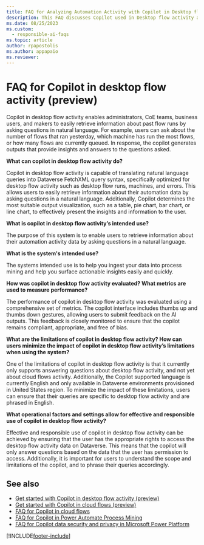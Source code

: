 ```yaml
---
title: FAQ for Analyzing Automation Activity with Copilot in Desktop flow activity
description: This FAQ discusses Copilot used in Desktop flow activity and the key considerations for making use of this technology responsibly.
ms.date: 08/25/2023
ms.custom: 
  - responsible-ai-faqs
ms.topic: article
author: rpapostolis
ms.author: appapaio
ms.reviewer: 
---
```


# FAQ for Copilot in desktop flow activity (preview)

Copilot in desktop flow activity enables administrators, CoE teams, business users, and makers to easily retrieve information about past flow runs by asking questions in natural language. For example, users can ask about the number of flows that ran yesterday, which machine has run the most flows, or how many flows are currently queued. In response, the copilot generates outputs that provide insights and answers to the questions asked.

**What can copilot in desktop flow activity do?**

Copilot in desktop flow activity is capable of translating natural language queries into Dataverse FetchXML query syntax, specifically optimized for desktop flow activity such as desktop flow runs, machines, and errors. This allows users to easily retrieve information about their automation data by asking questions in a natural language. Additionally, Copilot determines the most suitable output visualization, such as a table, pie chart, bar chart, or line chart, to effectively present the insights and information to the user.

**What is copilot in desktop flow activity’s intended use?**

The purpose of this system is to enable users to retrieve information about their automation activity data by asking questions in a natural language.

**What is the system's intended use?**

The systems intended use is to help you ingest your data into process mining and help you surface actionable insights easily and quickly.

**How was copilot in desktop flow activity evaluated? What metrics are used to measure performance?**

The performance of copilot in desktop flow activity was evaluated using a comprehensive set of metrics. The copilot interface includes thumbs up and thumbs down gestures, allowing users to submit feedback on the AI outputs. This feedback is closely monitored to ensure that the copilot remains compliant, appropriate, and free of bias.

**What are the limitations of copilot in desktop flow activity? How can users minimize the impact of copilot in desktop flow activity’s limitations when using the system?**

One of the limitations of copilot in desktop flow activity is that it currently only supports answering questions about desktop flow activity, and not yet about cloud flows activity. Additionally, the Copilot supported language is currently English and only available in Dataverse environments provisioned in United States region. To minimize the impact of these limitations, users can ensure that their queries are specific to desktop flow activity and are phrased in English.

**What operational factors and settings allow for effective and responsible use of copilot in desktop flow activity?**

Effective and responsible use of copilot in desktop flow activity can be achieved by ensuring that the user has the appropriate rights to access the desktop flow activity data on Dataverse. This means that the copilot will only answer questions based on the data that the user has permission to access. Additionally, it is important for users to understand the scope and limitations of the copilot, and to phrase their queries accordingly. 

## See also

- [Get started with Copilot in desktop flow activity (preview)](analyze-automation-activity-copilot.md#get-started-with-copilot-in-desktop-flow-activity-preview)
- [Get started with Copilot in cloud flows (preview)](get-started-with-copilot.md)
- [FAQ for Copilot in cloud flows](faqs-copilot.md)
- [FAQ for Copilot in Power Automate Process Mining](faqs-copilot-in-process-mining.md)
- [FAQ for Copilot data security and privacy in Microsoft Power Platform](/power-platform/faqs-copilot-data-security-privacy)

[!INCLUDE[footer-include](./includes/footer-banner.md)]
